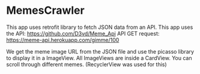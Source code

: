 # MemesCrawler
This app uses retrofit library to fetch JSON data from an API.
This app uses the API: https://github.com/D3vd/Meme_Api
API GET request: https://meme-api.herokuapp.com/gimme/100

We get the meme image URL from the JSON file and use the picasso library to display it in a ImageView.
All ImageViews are inside a CardView.
You can scroll through different memes. (RecyclerView was used for this)
